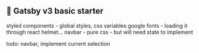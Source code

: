 ## 🚀 Gatsby v3 basic starter

styled components - global styles, css variables
google fonts - loading it through react helmet...
navbar - pure css - but will need state to implement

todo: navbar, implement current selection
